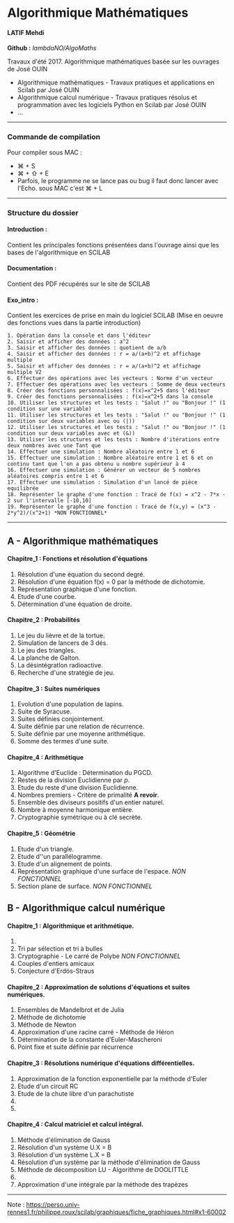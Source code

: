 
# Algorithmique Mathématiques
#### LATIF Mehdi
**Github :** *lambdaNO/AlgoMaths*

Travaux d'été 2017.
Algorithmique mathématiques basée sur les ouvrages de José OUIN

- Algorithmique mathématiques - Travaux pratiques et applications en Scilab par José OUIN
- Algorithmique calcul numérique - Travaux pratiques résolus et programmation avec les logiciels Python en Scilab par José OUIN
- ...

-----------------
### Commande de compilation
Pour compiler sous MAC :
- ⌘ + S
- ⌘ + ⇧ + E
- Parfois, le programme ne se lance pas ou bug il faut donc lancer avec l'Echo. sous MAC c'est ⌘ + L

-----------------
### Structure du dossier
#### Introduction :
Contient les principales fonctions présentées dans l'ouvrage ainsi que les bases de l'algorithmique en SCILAB
#### Documentation :
Contient des PDF récupérés sur le site de SCILAB
#### Exo_intro :
Contient les exercices de prise en main du logiciel SCILAB (Mise en oeuvre des fonctions vues dans la partie introduction)

    1. Opération dans la console et dans l'éditeur
    2. Saisir et afficher des données : a^2
    3. Saisir et afficher des données : quotient de a/b
    4. Saisir et afficher des données : r = a/(a+b)^2 et affichage multiple
    5. Saisir et afficher des données : r = a/(a+b)^2 et affichage multiple V2
    6. Effectuer des opérations avec les vecteurs : Norme d'un vecteur
    7. Effectuer des opérations avec les vecteurs : Somme de deux vecteurs
    8. Créer des fonctions personnalisées : f(x)=x^2+5 dans l'éditeur
    9. Créer des fonctions personnalisées : f(x)=x^2+5 dans la console
    10. Utiliser les structures et les tests : "Salut !" ou "Bonjour !" (1 condition sur une variable)
    11. Utiliser les structures et les tests : "Salut !" ou "Bonjour !" (1 condition sur deux variables avec ou (|))
    12. Utiliser les structures et les tests : "Salut !" ou "Bonjour !" (1 condition sur deux variables avec et (&))
    13. Utiliser les structures et les tests : Nombre d'itérations entre deux nombres avec une Tant que
    14. Effectuer une simulation : Nombre aléatoire entre 1 et 6
    15. Effectuer une simulation : Nombre aléatoire entre 1 et 6 et on continu tant que l'on a pas obtenu u nombre supérieur à 4
    16. Effectuer une simulation : Générer un vecteur de 5 nombres aléatoires compris entre 1 et 6
    17. Effectuer une simulation : Simulation d'un lancé de pièce equilibrée
    18. Représenter le graphe d'une fonction : Tracé de f(x) = x^2 - 7*x - 2 sur l'intervalle [-10,10]
    19. Représenter le graphe d'une fonction : Tracé de f(x,y) = (x^3 - 2*y^2)/(x^2+1) *NON FONCTIONNEL*
-----------------
## A - Algorithmique mathématiques
#### Chapitre_1 : Fonctions et résolution d'équations
1. Résolution d'une équation du second degré.
2. Résolution d'une équation f(x) = 0 par la méthode de dichotomie.
3. Représentation graphique d'une fonction.
4. Etude d'une courbe.
5. Détermination d'une équation de droite.
#### Chapitre_2  : Probabilités
1. Le jeu du lièvre et de la tortue.
2. Simulation de lancers de 3 dés.
3. Le jeu des triangles.
4. La planche de Galton.
5. La désintégratlon radioactive.
6. Recherche d'une stratégie de jeu.
#### Chapitre_3 : Suites numériques
1. Evolution d'une population de lapins.
2. Suite de Syracuse.
3. Suites définies conjointement.
4. Suite définie par une relation de récurrence.
5. Suite définie par une moyenne arithmétique.
6. Somme des termes d'une suite.
#### Chapitre_4  : Arithmétique
1. Algorithme d'Euclide : Détermination du PGCD.
2. Restes de la division Euclidienne par $p$.
3. Etude du reste d'une division Euclidienne.
4. Nombres premiers - Critère de primalité **A revoir**.
5. Ensemble des diviseurs positifs d'un entier naturel.
6. Nombre à moyenne harmonique entière.
7. Cryptographie symétrique ou à clé secrète.
#### Chapitre_5  : Géométrie
1. Etude d'un triangle.
2. Etude d''un parallélogramme.
3. Etude d'un alignement de points.
4. Représentation graphique d'une surface de l'espace. *NON FONCTIONNEL*
5. Section plane de surface. *NON FONCTIONNEL*


## B - Algorithmique calcul numérique
#### Chapitre_1 : Algorithmique et arithmétique.
1.  
2.  Tri par sélection et tri à bulles
3.  Cryptographie - Le carré de Polybe *NON FONCTIONNEL*
4.  Couples d'entiers amicaux
5.  Conjecture d'Erdös-Straus
#### Chapitre_2 : Approximation de solutions d'équations et suites numériques.
1.  Ensembles de Mandelbrot et de Julia
2.  Méthode de dichotomie
3.  Méthode de Newton
4.  Approximation d'une racine carré - Méthode de Héron
5.  Détermination de la constante d'Euler-Mascheroni
6.  Point fixe et suite définie par récurrence
#### Chapitre_3 : Résolutions numérique d'équations différentielles.
1.  Approximation de la fonction exponentielle par la méthode d'Euler
2.  Etude d'un circuit RC
3.  Etude de la chute libre d'un parachutiste
4.  
5.  
#### Chapitre_4 : Calcul matriciel et calcul intégral.
1. Méthode d'élimination de Gauss
2. Résolution d'un système U.X = B
3. Résolution d'un système L.X = B
4. Résolution d'un système par la méthode d'élimination de Gauss
5. Méthode de décomposition LU - Algorithme de DOOLITTLE
6.  
7. Approximation d'une intégrale par la méthode des trapèzes




-----------------

Note : https://perso.univ-rennes1.fr/philippe.roux/scilab/graphiques/fiche_graphiques.html#x1-60002
